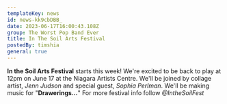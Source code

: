 ```yaml
---
templateKey: news
id: news-kk9cbDBB_
date: 2023-06-17T16:00:43.108Z
group: The Worst Pop Band Ever
title: In The Soil Arts Festival
postedBy: timshia
general: true
---
```

**In the Soil Arts Festival** starts this week! We're excited to be back to play at 12pm on June 17 at the Niagara Artists Centre. We'll be joined by collage artist, *Jenn Judson* and special [](<>)guest, *Sophia Perlman*. We'll be making music for "**Drawerings...**" For more festival info follow *@IntheSoilFest*